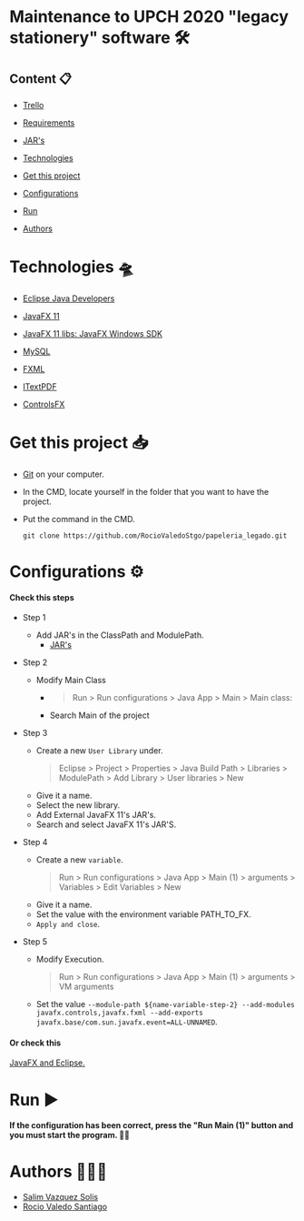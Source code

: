 # Maintenance to UPCH 2020 "legacy stationery" software 🛠

## Content 📋

-  [Trello](https://trello.com/b/LCEY0tAQ)

-  [Requirements](https://docs.google.com/document/d/1TUnLOxqZ_Zlmv3QmgArtjHjJ0VBsFH5OscPsshVyW7E/edit?usp=sharing)

-  [JAR's](https://drive.google.com/drive/folders/1Gk_ZLiixr_vatw2aHaJLkwnyckHinNIu?usp=sharing)

-  [Technologies](#technologies-)

-  [Get this project](#get-this-project-)

-  [Configurations](#configurations-)

-  [Run](#run-)

-  [Authors](#authors-)

  

# Technologies 🛸

-  [Eclipse Java Developers](https://www.eclipse.org/downloads/packages/)

-  [JavaFX 11](https://adoptopenjdk.net/)

-  [JavaFX 11 libs: JavaFX Windows SDK](https://gluonhq.com/products/javafx/)

-  [MySQL](https://www.mysql.com/downloads/)

-  [FXML](https://openjfx.io/javadoc/11/javafx.fxml/javafx/fxml/doc-files/introduction_to_fxml.html)

-  [ITextPDF](http://www.java2s.com/Code/Jar/i/Downloaditextpdf510jar.htm)

-  [ControlsFX](https://www.youtube.com/redirect?v=SkXYg3M0hOQ&redir_token=QUFFLUhqa0xkT081a2ppVU1GWkhUY2p3dlp2WUJQQUhiZ3xBQ3Jtc0ttM1JsaXBVdVhqbERMVGFDSHlLakFxcXVoeGk4THlMa2VVcGRRY1ZCYjJVd3ZNckRMOEhwenB4S2ZDbjhHVlB3T085alRyTW1fUzQwZHhRYXVYUktianhCaVBScDFCZXJoVFc3aVFkUmNBS2VhaTVJSQ%3D%3D&event=video_description&q=http%3A%2F%2Ffxexperience.com%2Fdownloads%2Fcontrolsfx-8-40-14)

  

# Get this project 📥

-  [Git](https://git-scm.com/downloads) on your computer.

- In the CMD, locate yourself in the folder that you want to have the project.

- Put the command in the CMD.

	````
	git clone https://github.com/RocioValedoStgo/papeleria_legado.git
	````
  

# Configurations ⚙

#### Check this steps

- Step 1
	- Add JAR's in the ClassPath and ModulePath.
		- [JAR's](https://drive.google.com/drive/folders/1Gk_ZLiixr_vatw2aHaJLkwnyckHinNIu?usp=sharing)

- Step 2
	- Modify Main Class
		- > Run > Run configurations > Java App > Main > Main class:
		- Search Main of the project
- Step 3
	- Create a new `User Library` under.
		> Eclipse > Project > Properties > Java Build Path > Libraries > ModulePath > Add Library > User libraries > New
	- Give it a name.
	- Select the new library.
	- Add External JavaFX 11's JAR's.
	- Search and select JavaFX 11's JAR'S.
- Step 4
	- Create a new `variable`.
		> Run > Run configurations > Java App > Main (1) > arguments > Variables > Edit Variables > New
	- Give it a name.
	- Set the value with the environment variable PATH_TO_FX.
	- `Apply and close`.
- Step 5
	- Modify Execution.
		> Run > Run configurations > Java App > Main (1) > arguments > VM arguments
	- Set the value `--module-path ${name-variable-step-2} --add-modules javafx.controls,javafx.fxml --add-exports javafx.base/com.sun.javafx.event=ALL-UNNAMED`.
	
#### Or check this
[JavaFX and Eclipse.](https://openjfx.io/openjfx-docs/)

# Run ▶

  #### If the configuration has been correct, press the "Run Main (1)" button and you must start the program. 🤞🏼

# Authors 👨🏼‍💻

- [Salim Vazquez Solis](https://github.com/SalimVazquez)
- [Rocio Valedo Santiago](https://github.com/RocioValedoStgo)
